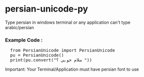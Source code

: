 # persian-unicode-py
Type persian in windows terminal or any application can't type arabic/persian

### Example Code :
<pre>
  from PersianUnicode import PersianUnicode
  pu = PersianUnicode()
  print(pu.convert("سلام خوبی ؟ "))
</pre>

Important: Your Terminal/Application must have persian font to use
